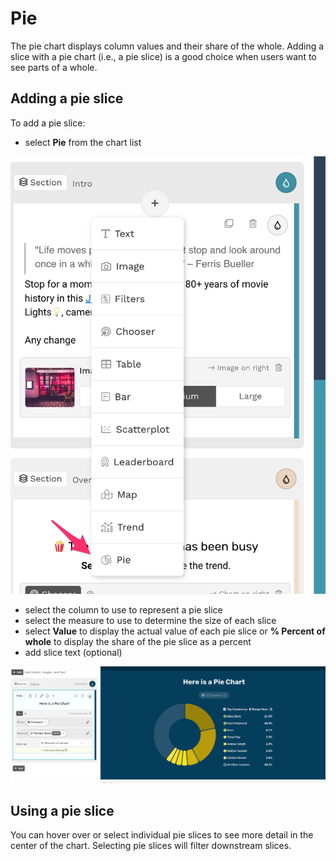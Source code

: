 # Pie

The pie chart displays column values and their share of the whole. Adding a slice with a pie chart (i.e., a pie slice) is a good choice when users want to see parts of a whole. &#x20;

## Adding a pie slice

To add a pie slice:

* select **Pie** from the chart list

![Select Pie from the dropdown](<../../../.gitbook/assets/image (331).png>)

* select the column to use to represent a pie slice
* select the measure to use to determine the size of each slice
* select **Value** to display the actual value of each pie slice or **% Percent of whole** to display the share of the pie slice as a percent
* add slice text (optional)

![A Pie slice](<../../../.gitbook/assets/image (330).png>)

## Using a pie slice

You can hover over or select individual pie slices to see more detail in the center of the chart. Selecting pie slices will filter downstream slices.&#x20;
